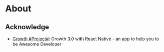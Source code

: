 # About

## Acknowledge

* [Growth #Project#](https://github.com/phodal/growth): Growth 3.0 with React Native - an app to help you to be Awesome Developer
